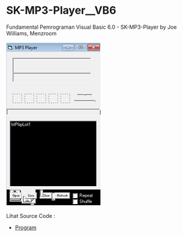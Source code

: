# SK-MP3-Player__VB6
Fundamental Pemrograman Visual Basic 6.0 - SK-MP3-Player by Joe Williams, Menzroom<br><br>
<img src="https://github.com/RizkyKhapidsyah/SK-MP3-Player__VB6/blob/master/result/001.PNG"><br><br>
Lihat Source Code : <br>
- <a href="https://github.com/RizkyKhapidsyah/SK-MP3-Player__VB6">Program</a>

